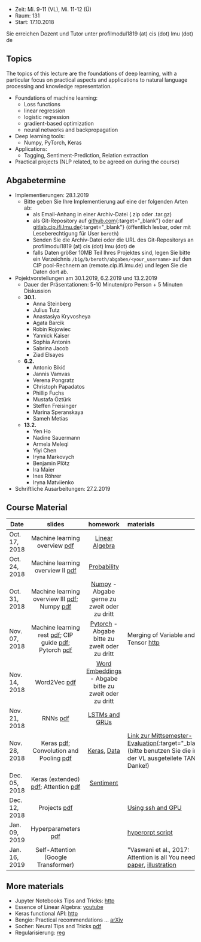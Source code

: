 - Zeit: Mi. 9-11 (VL), Mi. 11-12 (Ü)
- Raum: 131
- Start: 17.10.2018

Sie erreichen Dozent und Tutor unter profilmodul1819 (at) cis (dot) lmu (dot) de

## Topics

The topics of this lecture are the foundations of deep learning, with a particular focus on practical aspects and applications to natural language processing and knowledge representation.

- Foundations of machine learning:
  - Loss functions
  - linear regression
  - logistic regression
  - gradient-based optimization
  - neural networks and backpropagation
- Deep learning tools:
  - Numpy, PyTorch, Keras
- Applications:
  - Tagging, Sentiment-Prediction, Relation extraction
- Practical projects (NLP related, to be agreed on during the course)


## Abgabetermine
- Implementierungen: 28.1.2019
  - Bitte geben Sie Ihre Implementierung auf eine der folgenden Arten ab:
    - als Email-Anhang in einer Archiv-Datei (.zip oder .tar.gz)
    - als Git-Repository auf [github.com](https://github.com/){:target="_blank"} oder auf [gitlab.cip.ifi.lmu.de](https://gitlab.cip.ifi.lmu.de/){:target="_blank"} (öffentlich lesbar, oder mit Leseberechtigung für User `beroth`)
    - Senden Sie die Archiv-Datei oder die URL des Git-Repositorys an profilmodul1819 (at) cis (dot) lmu (dot) de
    - falls Daten größer 10MB Teil Ihres Projektes sind, legen Sie bitte ein Verzeichnis `/big/b/beroth/abgaben/<your_username>` auf den CIP pool-Rechnern an (remote.cip.ifi.lmu.de) und legen Sie die Daten dort ab.
- Pojektvorstellungen am 30.1.2019, 6.2.2019 und 13.2.2019
  - Dauer der Präsentationen: 5-10 Minuten/pro Person + 5 Minuten Diskussion
  - **30.1.**
    - Anna Steinberg
    - Julius Tutz
    - Anastasiya Kryvosheya
    - Agata Barcik
    - Robin Rojowiec
    - Yannick Kaiser
    - Sophia Antonin
    - Sabrina Jacob
    - Ziad Elsayes
  - **6.2.**
    - Antonio Bikić
    - Jannis Vamvas
    - Verena Pongratz
    - Christoph Papadatos
    - Phillip Fuchs
    - Mustafa Öztürk
    - Steffen Freisinger
    - Marina Speranskaya
    - Sameh Metias
  - **13.2.**
    - Yen Ho
    - Nadine Sauermann
    - Armela Meleqi
    - Yiyi Chen
    - Iryna Markovych
    - Benjamin Plötz
    - Ira Maier
    - Ines Röhrer
    - Iryna Matviienko
- Schriftliche Ausarbeitungen: 27.2.2019

## Course Material

| Date | slides | homework | materials |
|-----------------------------|:--------------------------------:|:------:|:-------------------------------------------------------------------|
| Oct. 17, 2018 | Machine learning overview [pdf](ml_basics_I.pdf)| [Linear Algebra](ex01_linalg.pdf) | |
| Oct. 24, 2018 | Machine learning overview II [pdf](ml_basics_II_short.pdf)| [Probability](ex02_probability.pdf) | |
| Oct. 31, 2018 | Machine learning overview III [pdf](ml_basics_III.pdf); Numpy [pdf](numpy_intro.pdf) | [Numpy](numpy.ipynb) - Abgabe gerne zu zweit oder zu dritt |  |
| Nov. 07, 2018 | Machine learning rest [pdf](ml_basics_rest.pdf); CIP guide [pdf](guide_cip.pdf); Pytorch [pdf](pytorch_intro.pdf) | [Pytorch](pytorch_intro.ipynb) - Abgabe bitte zu zweit oder zu dritt | Merging of Variable and Tensor [http](https://pytorch.org/blog/pytorch-0_4_0-migration-guide/) |
| Nov. 14, 2018 | Word2Vec [pdf](word2vec.pdf) | [Word Embeddings](pytorch_wordEmbeddings.ipynb) - Abgabe bitte zu zweit oder zu dritt | |
| Nov. 21, 2018 | RNNs [pdf](rnn.pdf) | [LSTMs and GRUs](ex06_lstm.pdf) | |
| Nov. 28, 2018 | Keras [pdf](keras.pdf); Convolution and Pooling [pdf](convolution_pooling.pdf) | [Keras](argument_tagging.ipynb), [Data](atis.json) | [Link zur Mittsemester-Evaluation](https://www.lehrevaluation.uni-muenchen.de/evasys/online/){:target="_blank"} (bitte benutzen Sie die in der VL ausgeteilete TAN - Danke!) |
| Dec. 05, 2018 | Keras (extended) [pdf](keras_extended.pdf); Attention [pdf](attn.pdf) | [Sentiment](keras_sentiment.ipynb) | |
| Dec. 12, 2018 | Projects [pdf](projects.pdf) |  | [Using ssh and GPU](ssh_gpu.txt) |
| Jan. 09, 2019 | Hyperparameters [pdf](hyper_params.pdf) |  | [hyperorpt script](hyperopt.py) |
| Jan. 16, 2019 | Self-Attention (Google Transformer)|  |  "Vaswani et al., 2017: Attention is all You need" [paper](https://arxiv.org/abs/1706.03762), [illustration](http://jalammar.github.io/illustrated-transformer/) |

## More materials
- Jupyter Notebooks Tips and Tricks: [http](https://www.dataquest.io/blog/jupyter-notebook-tips-tricks-shortcuts/)
- Essence of Linear Algebra: [youtube](https://www.youtube.com/playlist?list=PLZHQObOWTQDPD3MizzM2xVFitgF8hE_ab)
- Keras functional API: [http](https://keras.io/getting-started/functional-api-guide/)
- Bengio: Practical recommendations ... [arXiv](https://arxiv.org/abs/1206.5533)
- Socher: Neural Tips and Tricks [pdf](http://cs224d.stanford.edu/lectures/CS224d-Lecture6.pdf)
- Regularisierung: [reg](reg.md)
